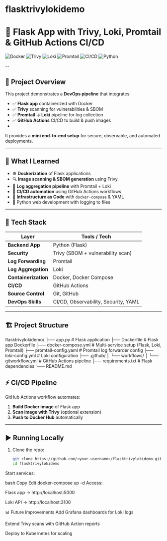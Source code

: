 # flasktrivylokidemo
# 🐍 Flask App with Trivy, Loki, Promtail & GitHub Actions CI/CD

![Docker](https://img.shields.io/badge/Docker-Containerization-blue?logo=docker)
![Trivy](https://img.shields.io/badge/Trivy-Security%20Scanner-red?logo=aqua)
![Loki](https://img.shields.io/badge/Loki-Log%20Aggregation-purple?logo=grafana)
![Promtail](https://img.shields.io/badge/Promtail-Log%20Forwarder-orange?logo=grafana)
![CI/CD](https://img.shields.io/badge/GitHub%20Actions-CI/CD-green?logo=githubactions)
![Python](https://img.shields.io/badge/Python-Flask-app-blue?logo=python)

--

## 📌 Project Overview

This project demonstrates a **DevOps pipeline** that integrates:

- ✅ **Flask app** containerized with Docker  
- ✅ **Trivy** scanning for vulnerabilities & SBOM  
- ✅ **Promtail → Loki** pipeline for log collection  
- ✅ **GitHub Actions** CI/CD to build & push images
- 

It provides a **mini end-to-end setup** for secure, observable, and automated deployments.

---

## 🚀 What I Learned

- ⚙️ **Dockerization** of Flask applications  
- 🔍 **Image scanning & SBOM generation** using Trivy  
- 📜 **Log aggregation pipeline** with Promtail + Loki  
- 🔁 **CI/CD automation** using GitHub Actions workflows  
- 📂 **Infrastructure as Code** with `docker-compose` & YAML  
- 🐍 Python web development with logging to files  

---

## 🧰 Tech Stack

| Layer               | Tools / Tech                         |
|----------------------|---------------------------------------|
| **Backend App**      | Python (Flask)                       |
| **Security**         | Trivy (SBOM + vulnerability scan)    |
| **Log Forwarding**   | Promtail                             |
| **Log Aggregation**  | Loki                                 |
| **Containerization** | Docker, Docker Compose               |
| **CI/CD**            | GitHub Actions                       |
| **Source Control**   | Git, GitHub                          |
| **DevOps Skills**    | CI/CD, Observability, Security, YAML |

---

## 🏗️ Project Structure

flasktrivylokidemo/
├── app.py # Flask application
├── Dockerfile # Flask app Dockerfile
├── docker-compose.yml # Multi-service setup (Flask, Loki, Promtail)
├── promtail-config.yaml # Promtail log forwarder config
├── loki-config.yml # Loki configuration
├── .github/
│ └── workflows/
│ └── gitworkflow.yml # GitHub Actions pipeline
├── requirements.txt # Flask dependencies
└── README.md

## ⚡ CI/CD Pipeline

GitHub Actions workflow automates:  

1. **Build Docker image** of Flask app  
2. **Scan image with Trivy** (optional extension)  
3. **Push to Docker Hub** automatically  

---

## ▶️ Running Locally

1. Clone the repo:
   ```bash
   git clone https://github.com/<your-username>/flasktrivylokidemo.git
   cd flasktrivylokidemo
Start services:

bash
Copy
Edit
docker-compose up -d
Access:

Flask app → http://localhost:5000

Loki API → http://localhost:3100

📊 Future Improvements
Add Grafana dashboards for Loki logs

Extend Trivy scans with GitHub Action reports

Deploy to Kubernetes for scaling
